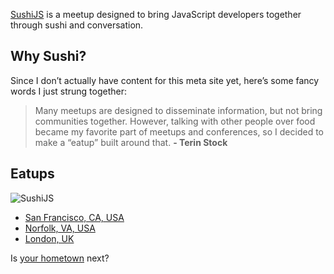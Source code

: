 [SushiJS](http://www.sushijs.org) is a meetup designed to bring JavaScript developers together through sushi and conversation.

## Why Sushi?

Since I don’t actually have content for this meta site yet, here’s some fancy words I just strung together:

> Many meetups are designed to disseminate information, but not bring communities together. However, talking with other people over food became my favorite part of meetups and conferences, so I decided to make a “eatup” built around that.
> **- Terin Stock**

## Eatups

![SushiJS](//www.gravatar.com/avatar/d32635f156e30c2f863ec95af93aef18?s=200)

* [San Francisco, CA, USA](https://github.com/sushijs/san-francisco-ca-usa)
* [Norfolk, VA, USA](https://github.com/sushijs/norfolk-va-usa)
* [London, UK](https://github.com/sushijs/london-uk)

Is [your hometown](https://github.com/sushijs/meta/issues/new) next?
